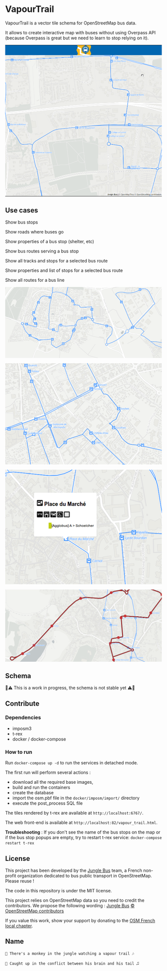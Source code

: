 # VapourTrail
VapourTrail is a vector tile schema for OpenStreetMap bus data.

It allows to create interactive map with buses without using Overpass API (because Overpass is great but we need to learn to stop relying on it).

![demo](img/demo.gif)

## Use cases

Show bus stops

Show roads where buses go

Show properties of a bus stop (shelter, etc)

Show bus routes serving a bus stop

Show all tracks and stops for a selected bus route

Show properties and list of stops for a selected bus route

Show all routes for a bus line

![where do the bus go](img/all_routes_and_stops.png)

![where do the bus go](img/all_route_and_stop.png)

![stop detail](img/stop_detail.png)

![route detail](img/route_detail.png)

## Schema

:construction::warning: This is a work in progress, the schema is not stable yet :warning::construction:

## Contribute
### Dependencies
* imposm3
* t-rex
* docker / docker-compose

### How to run
Run `docker-compose up -d` to run the services in detached mode.

The first run will perform several actions :

* download all the required base images,
* build and run the containers
* create the database
* import the osm.pbf file in the `docker/imposm/import/` directory
* execute the post_process SQL file

The tiles rendered by t-rex are available at `http://localhost:6767/`.

The web front-end is available at `http://localhost:82/vapour_trail.html`.

**Troubleshooting** : If you don't see the name of the bus stops on the map or if the bus stop popups are empty, try to restart t-rex service: `docker-compose restart t-rex`

## License

This project has been developed by the [Jungle Bus](http://junglebus.io/) team, a French non-profit organization dedicated to bus public transport in OpenStreetMap. Please reuse !

The code in this repository is under the MIT license.

This project relies on OpenStreetMap data so you need to credit the contributors. We propose the following wording :
    [Jungle Bus](http://junglebus.io/) [© OpenStreetMap contributors](http://www.openstreetmap.org/copyright)

If you value this work, show your support by donating to the [OSM French local chapter](http://openstreetmap.fr).

## Name
    🎼 There's a monkey in the jungle watching a vapour trail 🎶

    🎵 Caught up in the conflict between his brain and his tail 🎜
